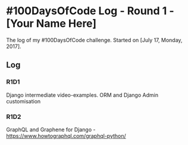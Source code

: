 # #100DaysOfCode Log - Round 1 - [Your Name Here]

The log of my #100DaysOfCode challenge. Started on [July 17, Monday, 2017].

## Log

### R1D1 
Django intermediate video-examples. ORM and Django Admin customisation

### R1D2
GraphQL and Graphene for Django - https://www.howtographql.com/graphql-python/
